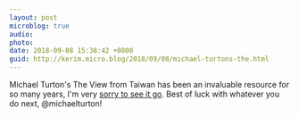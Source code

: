 ```yaml
---
layout: post
microblog: true
audio: 
photo: 
date: 2018-09-08 15:38:42 +0800
guid: http://kerim.micro.blog/2018/09/08/michael-turtons-the.html
---
```

Michael Turton's The View from Taiwan has been an invaluable resource for so many years, I'm very [sorry to see it go](https://michaelturton.blogspot.com/2018/09/what-more-words.html). Best of luck with whatever you do next, @michaelturton!
